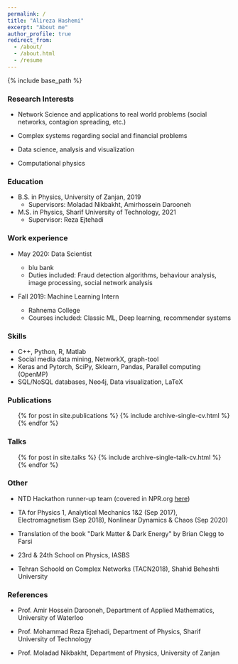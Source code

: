 ```yaml
---
permalink: /
title: "Alireza Hashemi"
excerpt: "About me"
author_profile: true
redirect_from: 
  - /about/
  - /about.html
  - /resume
---
```


{% include base_path %}

### Research Interests

* Network Science and applications to real world problems (social networks, contagion spreading, etc.)

* Complex systems regarding social and financial problems

* Data science, analysis and visualization

* Computational physics

### Education

* B.S. in Physics, University of Zanjan, 2019
  * Supervisors: Moladad Nikbakht, Amirhossein Darooneh
* M.S. in Physics, Sharif University of Technology, 2021
  * Supervisor: Reza Ejtehadi

### Work experience

* May 2020: Data Scientist
  * blu bank
  * Duties included: Fraud detection algorithms, behaviour analysis, image processing, social network analysis

* Fall 2019: Machine Learning Intern
  * Rahnema College
  * Courses included: Classic ML, Deep learning, recommender systems
  
### Skills

* C++, Python, R, Matlab
* Social media data mining, NetworkX, graph-tool
* Keras and Pytorch, SciPy, Sklearn, Pandas, Parallel computing (OpenMP)
* SQL/NoSQL databases, Neo4j, Data visualization, LaTeX

### Publications

  <ul>{% for post in site.publications %}
    {% include archive-single-cv.html %}
  {% endfor %}</ul>
  
### Talks

  <ul>{% for post in site.talks %}
    {% include archive-single-talk-cv.html %}
  {% endfor %}</ul>
  
### Other


* NTD Hackathon runner-up team (covered in NPR.org [here](https://www.npr.org/sections/goatsandsoda/2021/06/10/1004317823/ready-set-think-hackathon-aims-to-kill-off-fake-health-rumors?t=1623391758841&t=1623400525877&t=1623401989271))

* TA for Physics 1, Analytical Mechanics 1&2 (Sep 2017), Electromagnetism (Sep 2018), Nonlinear Dynamics & Chaos (Sep 2020)

* Translation of the book "Dark Matter & Dark Energy" by Brian Clegg to Farsi

* 23rd & 24th School on Physics, IASBS

* Tehran Schoold on Complex Networks (TACN2018), Shahid Beheshti University

### References

* Prof. Amir Hossein Darooneh, Department of Applied Mathematics, University of Waterloo

* Prof. Mohammad Reza Ejtehadi, Department of Physics, Sharif University of Technology

* Prof. Moladad Nikbakht, Department of Physics, University of Zanjan